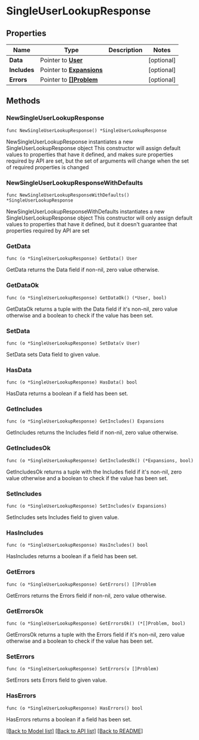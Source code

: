 # SingleUserLookupResponse

## Properties

Name | Type | Description | Notes
------------ | ------------- | ------------- | -------------
**Data** | Pointer to [**User**](User.md) |  | [optional] 
**Includes** | Pointer to [**Expansions**](Expansions.md) |  | [optional] 
**Errors** | Pointer to [**[]Problem**](Problem.md) |  | [optional] 

## Methods

### NewSingleUserLookupResponse

`func NewSingleUserLookupResponse() *SingleUserLookupResponse`

NewSingleUserLookupResponse instantiates a new SingleUserLookupResponse object
This constructor will assign default values to properties that have it defined,
and makes sure properties required by API are set, but the set of arguments
will change when the set of required properties is changed

### NewSingleUserLookupResponseWithDefaults

`func NewSingleUserLookupResponseWithDefaults() *SingleUserLookupResponse`

NewSingleUserLookupResponseWithDefaults instantiates a new SingleUserLookupResponse object
This constructor will only assign default values to properties that have it defined,
but it doesn't guarantee that properties required by API are set

### GetData

`func (o *SingleUserLookupResponse) GetData() User`

GetData returns the Data field if non-nil, zero value otherwise.

### GetDataOk

`func (o *SingleUserLookupResponse) GetDataOk() (*User, bool)`

GetDataOk returns a tuple with the Data field if it's non-nil, zero value otherwise
and a boolean to check if the value has been set.

### SetData

`func (o *SingleUserLookupResponse) SetData(v User)`

SetData sets Data field to given value.

### HasData

`func (o *SingleUserLookupResponse) HasData() bool`

HasData returns a boolean if a field has been set.

### GetIncludes

`func (o *SingleUserLookupResponse) GetIncludes() Expansions`

GetIncludes returns the Includes field if non-nil, zero value otherwise.

### GetIncludesOk

`func (o *SingleUserLookupResponse) GetIncludesOk() (*Expansions, bool)`

GetIncludesOk returns a tuple with the Includes field if it's non-nil, zero value otherwise
and a boolean to check if the value has been set.

### SetIncludes

`func (o *SingleUserLookupResponse) SetIncludes(v Expansions)`

SetIncludes sets Includes field to given value.

### HasIncludes

`func (o *SingleUserLookupResponse) HasIncludes() bool`

HasIncludes returns a boolean if a field has been set.

### GetErrors

`func (o *SingleUserLookupResponse) GetErrors() []Problem`

GetErrors returns the Errors field if non-nil, zero value otherwise.

### GetErrorsOk

`func (o *SingleUserLookupResponse) GetErrorsOk() (*[]Problem, bool)`

GetErrorsOk returns a tuple with the Errors field if it's non-nil, zero value otherwise
and a boolean to check if the value has been set.

### SetErrors

`func (o *SingleUserLookupResponse) SetErrors(v []Problem)`

SetErrors sets Errors field to given value.

### HasErrors

`func (o *SingleUserLookupResponse) HasErrors() bool`

HasErrors returns a boolean if a field has been set.


[[Back to Model list]](../README.md#documentation-for-models) [[Back to API list]](../README.md#documentation-for-api-endpoints) [[Back to README]](../README.md)


